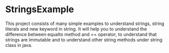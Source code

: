 
# StringsExample
This project consists of many simple examples to understand strings, string literals and new keyword in string. It will help you to understand the difference between equalto method and == operator, to understand that strings are immutable and to understand other string methods under string class in java.

